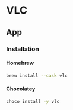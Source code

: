 # VLC

## App

### Installation

#### Homebrew

```sh
brew install --cask vlc
```

#### Chocolatey

```sh
choco install -y vlc
```
